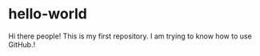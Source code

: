 # hello-world

Hi there people! This is my first repository. I am trying to know how to use GitHub.!
